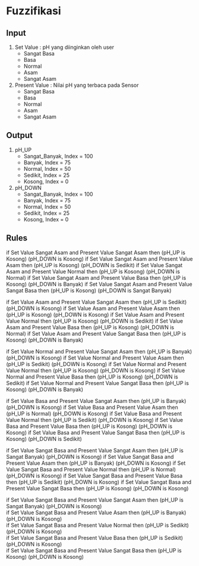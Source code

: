 # Fuzzifikasi
## Input
1. Set Value : pH yang diinginkan oleh user
	- Sangat Basa
	- Basa
	- Normal
	- Asam
	- Sangat Asam
2. Present Value : Nilai pH yang terbaca pada Sensor
	- Sangat Basa
	- Basa
	- Normal
	- Asam
	- Sangat Asam

## Output
1. pH_UP
	- Sangat_Banyak,	Index = 100
	- Banyak,		Index = 75
	- Normal,		Index = 50
	- Sedikit,	Index = 25
	- Kosong,		Index = 0
2. pH_DOWN
	- Sangat_Banyak,	Index = 100
	- Banyak,		Index = 75
	- Normal,		Index = 50
	- Sedikit,	Index = 25
	- Kosong,		Index = 0

## Rules
if Set Value Sangat Asam and Present Value Sangat Asam then (pH_UP is Kosong) (pH_DOWN is Kosong)
if Set Value Sangat Asam and Present Value Asam then (pH_UP is Kosong) (pH_DOWN is Sedikit)
if Set Value Sangat Asam and Present Value Normal then (pH_UP is Kosong) (pH_DOWN is Normal)
if Set Value Sangat Asam and Present Value Basa then (pH_UP is Kosong) (pH_DOWN is Banyak)
if Set Value Sangat Asam and Present Value Sangat Basa then (pH_UP is Kosong) (pH_DOWN is Sangat Banyak)

if Set Value Asam and Present Value Sangat Asam then (pH_UP is Sedikit) (pH_DOWN is Kosong)
if Set Value Asam and Present Value Asam then (pH_UP is Kosong) (pH_DOWN is Kosong)
if Set Value Asam and Present Value Normal then (pH_UP is Kosong) (pH_DOWN is Sedikit)
if Set Value Asam and Present Value Basa then (pH_UP is Kosong) (pH_DOWN is Normal)
if Set Value Asam and Present Value Sangat Basa then (pH_UP is Kosong) (pH_DOWN is Banyak)

if Set Value Normal and Present Value Sangat Asam then (pH_UP is Banyak) (pH_DOWN is Kosong)
if Set Value Normal and Present Value Asam then (pH_UP is Sedikit) (pH_DOWN is Kosong)
if Set Value Normal and Present Value Normal then (pH_UP is Kosong) (pH_DOWN is Kosong)
if Set Value Normal and Present Value Basa then (pH_UP is Kosong) (pH_DOWN is Sedikit)
if Set Value Normal and Present Value Sangat Basa then (pH_UP is Kosong) (pH_DOWN is Banyak)

if Set Value Basa and Present Value Sangat Asam then (pH_UP is Banyak) (pH_DOWN is Kosong)
if Set Value Basa and Present Value Asam then (pH_UP is Normal) (pH_DOWN is Kosong)
if Set Value Basa and Present Value Normal then (pH_UP is Sedikit) (pH_DOWN is Kosong)
if Set Value Basa and Present Value Basa then (pH_UP is Kosong) (pH_DOWN is Kosong)
if Set Value Basa and Present Value Sangat Basa then (pH_UP is Kosong) (pH_DOWN is Sedikit)

if Set Value Sangat Basa and Present Value Sangat Asam then (pH_UP is Sangat Banyak) (pH_DOWN is Kosong)
if Set Value Sangat Basa and Present Value Asam then (pH_UP is Banyak) (pH_DOWN is Kosong)
if Set Value Sangat Basa and Present Value Normal then (pH_UP is Normal) (pH_DOWN is Kosong)
if Set Value Sangat Basa and Present Value Basa then (pH_UP is Sedikit) (pH_DOWN is Kosong)
if Set Value Sangat Basa and Present Value Sangat Basa then (pH_UP is Kosong) (pH_DOWN is Kosong)

if Set Value Sangat Basa and Present Value Sangat Asam then (pH_UP is Sangat Banyak) (pH_DOWN is Kosong)\
if Set Value Sangat Basa and Present Value Asam then (pH_UP is Banyak) (pH_DOWN is Kosong)\
if Set Value Sangat Basa and Present Value Normal then (pH_UP is Sedikit) (pH_DOWN is Kosong)\
if Set Value Sangat Basa and Present Value Basa then (pH_UP is Sedikit) (pH_DOWN is Kosong)\
if Set Value Sangat Basa and Present Value Sangat Basa then (pH_UP is Kosong) (pH_DOWN is Kosong)
